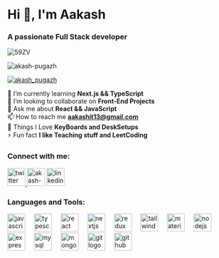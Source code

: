 <h1 align="left">Hi 👋, I'm Aakash</h1>
<h3 align="left">A passionate Full Stack developer</h3>

![59ZV](https://github.com/Akash-pugazh/Akash-Pugazh/assets/89995392/e9e60963-70db-48a8-9de3-fd6fb7b47384)


<p align="left"> <img src="https://komarev.com/ghpvc/?username=akash-pugazh&label=Profile%20views&color=0e75b6&style=flat" alt="akash-pugazh" /> </p>

<p align="left"> <a href="https://twitter.com/akash_pugazh" target="blank"><img src="https://img.shields.io/twitter/follow/akash_pugazh?logo=twitter&style=for-the-badge" alt="akash_pugazh" /></a> </p>

🌱 I’m currently learning **Next.js && TypeScript** <br>
👯 I’m looking to collaborate on **Front-End Projects** <br>
💬 Ask me about **React && JavaScript** <br>
📫 How to reach me **aakashit13@gmail.com** <br>
💞 Things I Love **KeyBoards and DeskSetups** <br>
⚡ Fun fact **I like Teaching stuff and LeetCoding** <br>



<h3 align="left">Connect with me:</h3>
<p align="left">
<a href="https://twitter.com/akash_pugazh" target="blank">  <img src="https://cdn.jsdelivr.net/gh/devicons/devicon/icons/twitter/twitter-original.svg" height="40" alt="twitter logo"/?</a>
<a href="https://www.leetcode.com/akash-pugazh" target="blank"><img align="top" src="https://th.bing.com/th/id/OIP.FAkwECmBuUpWyTchwGHzFwHaHa?pid=ImgDet&w=180&h=180&c=7" alt="akash-pugazh" height="40" width="40" /></a>
<a href="https://linkedin.com/in/aakash2003" target="blank">  <img src="https://cdn.jsdelivr.net/gh/devicons/devicon/icons/linkedin/linkedin-original.svg" height="40" alt="linkedin logo"/></a>
</p>

<h3 align="left">Languages and Tools:</h3>
<div align="left">
  <img src="https://cdn.jsdelivr.net/gh/devicons/devicon/icons/javascript/javascript-original.svg" height="40" alt="javascript logo"  />
  <img width="12" />
  <img src="https://cdn.jsdelivr.net/gh/devicons/devicon/icons/typescript/typescript-original.svg" height="40" alt="typescript logo"  />
  <img width="12" />
  <img src="https://cdn.jsdelivr.net/gh/devicons/devicon/icons/react/react-original.svg" height="40" alt="react logo"  />
  <img width="12" />
  <img src="https://cdn.jsdelivr.net/gh/devicons/devicon/icons/nextjs/nextjs-original.svg" height="40" alt="nextjs logo"  />
  <img width="12" />
  <img src="https://cdn.jsdelivr.net/gh/devicons/devicon/icons/redux/redux-original.svg" height="40" alt="redux logo"  />
  <img width="12" />
  <img src="https://cdn.jsdelivr.net/gh/devicons/devicon/icons/tailwindcss/tailwindcss-original-wordmark.svg" height="40" alt="tailwindcss logo"  />
  <img width="12" />
  <img src="https://cdn.jsdelivr.net/gh/devicons/devicon/icons/materialui/materialui-original.svg" height="40" alt="materialui logo"  />
  <img width="12" />
  <img src="https://cdn.jsdelivr.net/gh/devicons/devicon/icons/nodejs/nodejs-original.svg" height="40" alt="nodejs logo"  />
  <img width="12" />
  <img src="https://cdn.jsdelivr.net/gh/devicons/devicon/icons/express/express-original.svg" height="40" alt="express logo"  />
  <img width="12" />
  <img src="https://cdn.jsdelivr.net/gh/devicons/devicon/icons/mysql/mysql-original.svg" height="40" alt="mysql logo"  />
  <img width="12" />
  <img src="https://cdn.jsdelivr.net/gh/devicons/devicon/icons/mongodb/mongodb-original.svg" height="40" alt="mongodb logo"  />
  <img width="12" />
  <img src="https://cdn.jsdelivr.net/gh/devicons/devicon/icons/git/git-original.svg" height="40" alt="git logo"  />
  <img width="12" />
  <img src="https://cdn.jsdelivr.net/gh/devicons/devicon/icons/github/github-original.svg" height="40" alt="github logo"  />
</div>
